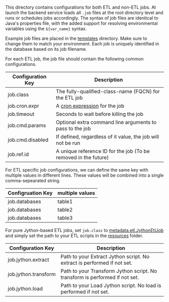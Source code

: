 This directory contains configurations for both ETL and non-ETL jobs. At launch the backend service loads all `.job` files at the root directory level and runs or schedules jobs accordingly. The syntax of job files are identical to Java's properties file, with the added support for resolving environmental variables using the `${var_name}` syntax.

Example job files are placed in the [templates](templates) directory. Make sure to change them to match your environment. Each job is uniquely identified in the database based on its job filename.

For each ETL job, the job file should contain the following common configurations.

Configuration Key | Description
--- | ---
job.class | The fully-qualified-class-name (FQCN) for the ETL job
job.cron.expr | A [cron expression](https://docs.oracle.com/cd/E12058_01/doc/doc.1014/e12030/cron_expressions.htm) for the job 
job.timeout | Seconds to wait before killing the job
job.cmd.params | Optional extra command line arguments to pass to the job 
job.cmd.disabled | If defined, regardless of it value, the job will not be run
job.ref.id | A unique reference ID for the job (To be removed in the future)

For ETL specific job configurations, we can define the same key with multiple values in different lines.
These values will be combined into a single comma-sepearated string.

Configruation Key | multiple values
--- | ---
job.databases | table1
job.databases | table2
job.databases | table3

For pure Jython-based ETL jobs, set `job.class` to [metadata.etl.JythonEtlJob](../../wherehows-etl/src/main/java/metadata/etl/JythonEtlJob.java) and simply set the path to your ETL scripts in the [resources](../../wherehows-etl/src/main/resources) folder.

Configuration Key | Description
--- | ---
job.jython.extract | Path to your Extract Jython script. No extract is performed if not set.
job.jython.transform | Path to your Transform Jython script. No transform is performed if not set.
job.jython.load | Path to your Load Jython script. No load is performed if not set.
